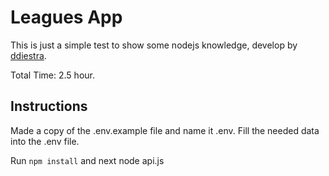 Leagues App
===========

This is just a simple test to show some nodejs knowledge, develop by <a href="https://github.com/ddiestra">ddiestra</a>.

Total Time: 2.5 hour.

Instructions
------------

Made a copy of the .env.example file and name it .env. 
Fill the needed data into the .env file.

Run `npm install` and next node api.js